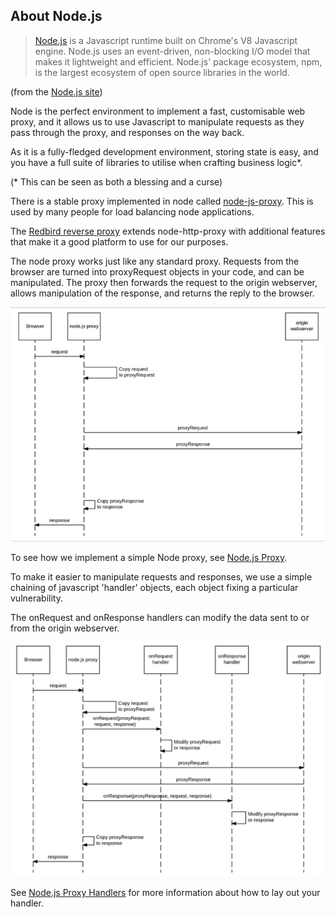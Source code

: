## About Node.js

> [Node.js](https://nodejs.org/) is a Javascript runtime built on Chrome's V8 Javascript engine. Node.js uses an event-driven, non-blocking I/O model that makes it lightweight and efficient. Node.js' package ecosystem, npm, is the largest ecosystem of open source libraries in the world. 

(from the [Node.js site](https://nodejs.org/))

Node is the perfect environment to implement a fast, customisable web proxy, and it allows us to use Javascript to manipulate requests as they pass through the proxy, and responses on the way back.

As it is a fully-fledged development environment, storing state is easy, and you have a full suite of libraries to utilise when crafting business logic*.

(* This can be seen as both a blessing and a curse)

There is a stable proxy implemented in node called [node-js-proxy](https://github.com/nodejitsu/node-http-proxy). This is used by many people for load balancing node applications.

The [Redbird reverse proxy](https://github.com/OptimalBits/redbird) extends node-http-proxy with additional features that make it a good platform to use for our purposes.

The node proxy works just like any standard proxy. Requests from the browser are turned into proxyRequest objects in your code, and can be manipulated. The proxy then forwards the request to the origin webserver, allows manipulation of the response, and returns the reply to the browser.

![Diagram showing a node.js proxy sitting in front of an origin webserver](images/node-proxy.png)

To see how we implement a simple Node proxy, see [Node.js Proxy](NodeProxy).

To make it easier to manipulate requests and responses, we use a simple chaining of javascript 'handler' objects, each object fixing a particular vulnerability.

The onRequest and onResponse handlers can modify the data sent to or from the origin webserver.

![Diagram showing a node.js proxy sitting in front of an origin webserver, with handlers modifying requests and responses](images/node-proxy-manip.png)

See [Node.js Proxy Handlers](NodeProxyHandlers) for more information about how to lay out your handler.

